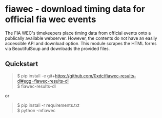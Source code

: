 fiawec - download timing data for official fia wec events
====

The FIA WEC's timekeepers place timing data from official events onto a
publically available webserver. However, the contents do not have an easily
accessible API and download option. This module scrapes the HTML forms via
BeautifulSoup and downloads the provided files.

Quickstart
----
> $ pip install -e git+https://github.com/0xdc/fiawec-results-dl#egg=fiawec-results-dl  
> $ fiawec-results-dl

or
> $ pip install -r requirements.txt  
> $ python -mfiawec
